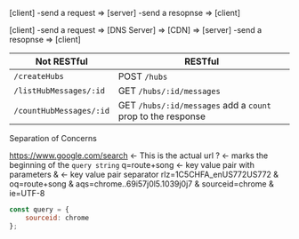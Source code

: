 [client] -send a request => [server] -send a resopnse => [client]

[client] -send a request => [DNS Server] => [CDN] => [server] -send a resopnse => [client]

| Not RESTful           | RESTful                                                     |
| --------------------- | ----------------------------------------------------------- |
|`/createHubs`          | POST `/hubs`                                                |
|`/listHubMessages/:id` | GET `/hubs/:id/messages`                                    |
|`/countHubMessages/:id`| GET `/hubs/:id/messages` add a `count` prop to the response |

Separation of Concerns

https://www.google.com/search <- This is the actual url
? <- marks the beginning of the `query string`
q=route+song <- key value pair with parameters
& <- key value pair separator
rlz=1C5CHFA_enUS772US772
&
oq=route+song
&
aqs=chrome..69i57j0l5.1039j0j7
&
sourceid=chrome
&
ie=UTF-8

```js
const query = {
    sourceid: chrome
};
```